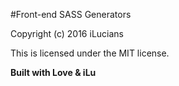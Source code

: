 #Front-end SASS Generators

Copyright (c) 2016 iLucians

This is licensed under the MIT license.

**Built with Love & iLu**
